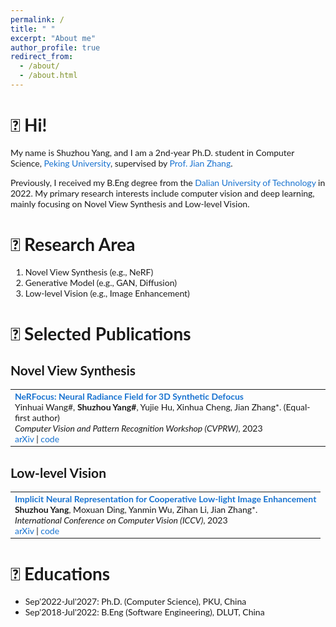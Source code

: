 ```yaml
---
permalink: /
title: " "
excerpt: "About me"
author_profile: true
redirect_from: 
  - /about/
  - /about.html
---
```

# 👋 Hi!
My name is Shuzhou Yang, and I am a 2nd-year Ph.D. student in Computer Science, [Peking University](https://www.pku.edu.cn/), supervised by [Prof. Jian Zhang](https://jianzhang.tech/).

Previously, I received my B.Eng degree from the [Dalian University of Technology](https://en.dlut.edu.cn/) in 2022. My primary research interests include computer vision and deep learning, mainly focusing on Novel View Synthesis and Low-level Vision.

# 📜 Research Area
1. Novel View Synthesis (e.g., NeRF)
2. Generative Model (e.g., GAN, Diffusion)
3. Low-level Vision (e.g., Image Enhancement)

# 📝 Selected Publications
<style type="text/css">
    /* Color scheme stolen from Sergey Karayev */
    a {
    color: #1772d0;
    text-decoration:none !important;
    }
    a:focus, a:hover {
    color: #f09228;
    text-decoration:none !important;
    }
    table,td,th,tr{
    	border:none !important;
    }
    body,td,th,tr,p,a {
    font-family: 'Lato', Verdana, Helvetica, sans-serif;
    font-size: 14px
    }
    strong {
    font-family: 'Lato', Verdana, Helvetica, sans-serif;
    font-size: 14px;
    }
    heading {
    font-family: 'Lato', Verdana, Helvetica, sans-serif;
    font-size: 22px;
    }
    papertitle {
    font-family: 'Lato', Verdana, Helvetica, sans-serif;
    font-size: 14px;
    font-weight: 700
    }
    papertitle_just {
    font-family: 'Lato', Verdana, Helvetica, sans-serif;
    font-size: 14px;
    font-weight: 700;
    text-align: justify
    }
    name {
    font-family: 'Lato', Verdana, Helvetica, sans-serif;
    font-size: 32px;
    }
    .one
    {
    width: 160px;
    height: 160px;
    position: relative;
    }
    .two
    {
    width: 160px;
    height: 160px;
    position: absolute;
    transition: opacity .2s ease-in-out;
    -moz-transition: opacity .2s ease-in-out;
    -webkit-transition: opacity .2s ease-in-out;
    }
    .fade {
     transition: opacity .2s ease-in-out;
     -moz-transition: opacity .2s ease-in-out;
     -webkit-transition: opacity .2s ease-in-out;
    }
    span.highlight {
        background-color: #ffffd0;
    }
</style>
<!-- ################################  CONTENT START  ##################################################-->
## Novel View Synthesis
<table width="100%" align="center" border="0" cellspacing="0" cellpadding="10">
<tbody>
<!-- ###################################################################################################-->
<td width="100%">
  <a href="https://arxiv.org/abs/2203.05189">
    <papertitle_just>NeRFocus: Neural Radiance Field for 3D Synthetic Defocus</papertitle_just>     
  </a>
  <br>
  Yinhuai Wang#, <strong>Shuzhou Yang#</strong>, Yujie Hu, Xinhua Cheng, Jian Zhang*. (Equal-first author)
  <br>
<em>Computer Vision and Pattern Recognition Workshop (CVPRW)</em>, 2023 <br>
<a href="https://arxiv.org/abs/2203.05189">arXiv</a>
|
<a href="https://github.com/wyhuai/NeRFocus">code</a>
</td>
<!-- ###################################################################################################-->
</tbody></table>


## Low-level Vision
<table width="100%" align="center" border="0" cellspacing="0" cellpadding="10">
<tbody>
<!-- ############################ Put your publications below this! ####################################-->
<!-- ###################################################################################################-->
<td width="100%">
  <a href="https://arxiv.org/pdf/2303.11722">
    <papertitle_just>Implicit Neural Representation for Cooperative Low-light Image Enhancement</papertitle_just>     
  </a>
  <br>
  <strong>Shuzhou Yang</strong>, Moxuan Ding, Yanmin Wu, Zihan Li, Jian Zhang*.
  <br>
<em>International Conference on Computer Vision (ICCV)</em>, 2023 <br>
<a href="https://arxiv.org/pdf/2303.11722">arXiv</a>
|
<a href="https://github.com/Ysz2022/NeRCo">code</a>
</td>
<!-- ###################################################################################################-->
</tbody></table>


# 🏫 Educations
- Sep'2022-Jul'2027: Ph.D. (Computer Science), PKU, China
- Sep'2018-Jul'2022: B.Eng (Software Engineering), DLUT, China
